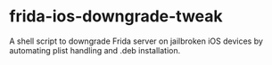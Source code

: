 # frida-ios-downgrade-tweak
A shell script to downgrade Frida server on jailbroken iOS devices by automating plist handling and .deb installation.
